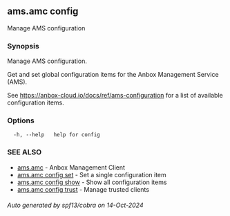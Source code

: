 ## ams.amc config

Manage AMS configuration

### Synopsis

Manage AMS configuration.

Get and set global configuration items for the Anbox Management Service
(AMS).

See https://anbox-cloud.io/docs/ref/ams-configuration for a list of
available configuration items.

### Options

```
  -h, --help   help for config
```

### SEE ALSO

* [ams.amc](ams.amc.md)	 - Anbox Management Client
* [ams.amc config set](ams.amc_config_set.md)	 - Set a single configuration item
* [ams.amc config show](ams.amc_config_show.md)	 - Show all configuration items
* [ams.amc config trust](ams.amc_config_trust.md)	 - Manage trusted clients

###### Auto generated by spf13/cobra on 14-Oct-2024
